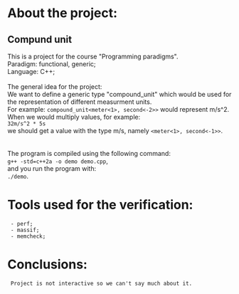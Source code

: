 # About the project:
## Compund unit
This is a project for the course "Programming paradigms".<br>
Paradigm: functional, generic;<br>
Language: C++;<br>
<br>
The general idea for the project:<br>
We want to define a generic type "compound_unit" which would be used for the representation of different measurment units. <br>
For example: <code>compound_unit<meter<1>, second<-2>></code> would represent m/s^2.<br>
When we would multiply values, for example:<br>
<code>32m/s^2 * 5s</code> <br>
we should get a value with the type m/s, namely <code><meter<1>, second<-1>></code>.<br>
<br><br>
The program is compiled using the following command:<br>
<code>g++ -std=c++2a -o demo demo.cpp</code>, <br>
and you run the program with:<br>
<code>./demo</code>.<br>

# Tools used for the verification:
     - perf;
     - massif;
     - memcheck;

# Conclusions:
     Project is not interactive so we can't say much about it.      
